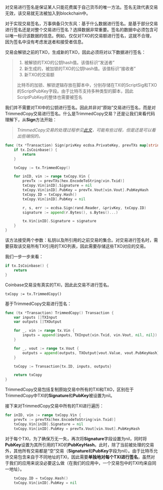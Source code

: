 对交易进行签名是保证某人只能花费属于自己货币的唯一方法。签名无效代表交易无效，该交易就无法被加入到blockchain中。

对于实现交易签名，万事俱备只欠东风：基于什么数据进行签名。是基于部分交易进行签名还是对整个交易进行签名？选择数据非常重要。签名的数据中必须包含可以唯一标识该数据的信息。例如，仅仅对TXO的交易额进行签名，这就不合理，因为签名中没有考虑发送者和接受者信息。

交易会解锁之前的TXO，生成新的TXO，因此必须将对以下数据进行签名：

> 1. 被解锁的TXO的公钥hash值。该值标识“发送者”
> 2. 新生成的，被加锁的TXO的公钥hash值。该值标识“接收者”
> 3. 新TXO的交易额
>
> 比特币的加锁、解锁逻辑存放在脚本中，分别存储在TXI的ScriptSig和TXO的ScriptPubKey字段。由于比特币支持多种类型的脚本，因此ScriptPubKey的整体也需要被签名

我们并不需要对TXI中的公钥进行签名。因此并非对“原始”交易进行签名，而是对TrimmedCopy交易进行签名。什么是TrimmedCopy交易？还是让我们来看代码理解下，从**Sign**方法开始：

> _TrimmedCopy交易的处理过程参见_[_此文_](https://en.bitcoin.it/wiki/File:Bitcoin_OpCheckSig_InDetai)_，可能有些过程，但是还是可以看出些端倪的。_

```go
func (tx *Transaction) Sign(privKey ecdsa.PrivateKey, prevTXs map[string]Transaction) {
    if tx.IsCoinbase() {
        return
    }

    txCopy := tx.TrimmedCopy()

    for inID, vin := range txCopy.Vin {
        prevTx := prevTXs[hex.EncodeToString(vin.Txid)]
        txCopy.Vin[inID].Signature = nil
        txCopy.Vin[inID].PubKey = prevTx.Vout[vin.Vout].PubKeyHash
        txCopy.ID = txCopy.Hash()
        txCopy.Vin[inID].PubKey = nil

        r, s, err := ecdsa.Sign(rand.Reader, &privKey, txCopy.ID)
        signature := append(r.Bytes(), s.Bytes()...)

        tx.Vin[inID].Signature = signature
    }
}
```

该方法接受两个参数：私钥以及所引用的之前交易的集合。对交易进行签名时，需要获取该交易所有TXI引用的TXO列表，因此需要存储这些TXO对应的交易。

我们一步一步来看：

```go
if tx.IsCoinbase() {
    return
}
```

Coinbase交易没有真实的TXI，因此此交易不进行签名。

```
txCopy := tx.TrimmedCopy()
```

基于TrimmedCopy交易进行签名：

```go
func (tx *Transaction) TrimmedCopy() Transaction {
    var inputs []TXInput
    var outputs []TXOutput

    for _, vin := range tx.Vin {
        inputs = append(inputs, TXInput{vin.Txid, vin.Vout, nil, nil})
    }

    for _, vout := range tx.Vout {
        outputs = append(outputs, TXOutput{vout.Value, vout.PubKeyHash})
    }

    txCopy := Transaction{tx.ID, inputs, outputs}

    return txCopy
}
```

TrimmedCopy交易包括复制原始交易中所有的TXI和TXO，区别在于TrimmedCopy中TXI的**Signature**和**PubKey**被设置为nil。

接下来对TrimmedCopy交易中所有的TXI进行遍历：

```go
for inID, vin := range txCopy.Vin {
    prevTx := prevTXs[hex.EncodeToString(vin.Txid)]
    txCopy.Vin[inID].Signature = nil
    txCopy.Vin[inID].PubKey = prevTx.Vout[vin.Vout].PubKeyHash
```

对于每个TXI，为了确保万无一失，再次将**Signature**字段设置为nil，同时将**PubKey**设置为其所引用的TXO的**PubKeyHash**。此时，除了当前被处理的交易外，其他所有交易都是“空”交易（**Signature**和**PubKey**字段为nil）。由于比特币允许交易包含来自于不同地址的TXI，因此需要**单独地对每个TXI进行签名**，虽然对于我们的应用来说没必要这么做（在我们的应用中，一个交易包中的TXI均来自同一地址）。

```go
	txCopy.ID = txCopy.Hash()
	txCopy.Vin[inID].PubKey = nil
```



